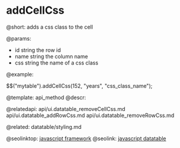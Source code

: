 addCellCss
=============


@short:
   adds a css class to the cell	

@params:
- id		string		the row id
- name		string		the column name
- css		string		the name of a css class


@example:

$$("mytable").addCellCss(152, "years", "css_class_name");

@template:	api_method
@descr:


@relatedapi:
    api/ui.datatable_removeCellCss.md
	api/ui.datatable_addRowCss.md
	api/ui.datatable_removeRowCss.md
    
@related:
	datatable/styling.md
    
    

@seolinktop: [javascript framework](https://webix.com)
@seolink: [javascript datatable](https://webix.com/widget/datatable/)